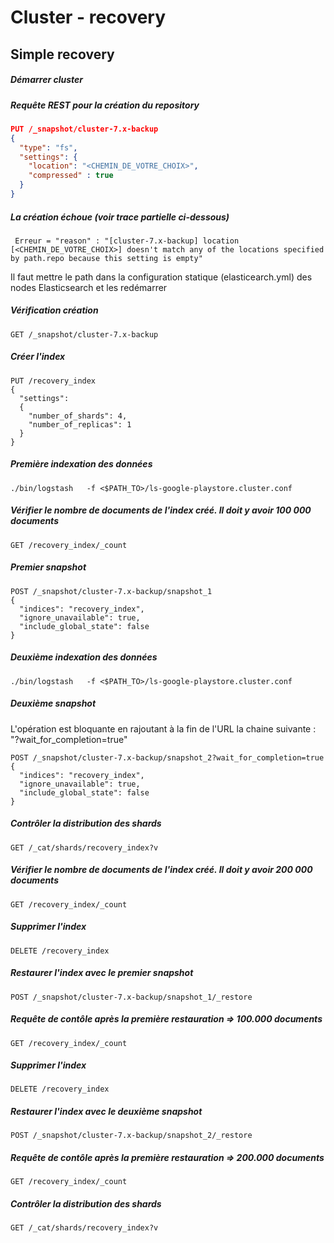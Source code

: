 
# Cluster - recovery

## Simple recovery

##### Démarrer cluster

##### Requête REST pour la création du repository
```json
PUT /_snapshot/cluster-7.x-backup
{
  "type": "fs",
  "settings": {
    "location": "<CHEMIN_DE_VOTRE_CHOIX>",
    "compressed" : true
  }
}
```

##### La création échoue (voir trace partielle ci-dessous)
```
 Erreur = "reason" : "[cluster-7.x-backup] location [<CHEMIN_DE_VOTRE_CHOIX>] doesn't match any of the locations specified by path.repo because this setting is empty"
```

Il faut mettre le path dans la configuration statique (elasticearch.yml) des nodes Elasticsearch et les redémarrer


##### Vérification création
```
GET /_snapshot/cluster-7.x-backup
```

##### Créer l'index
```
PUT /recovery_index
{
  "settings": 
  {
    "number_of_shards": 4,
    "number_of_replicas": 1
  }
}
```


##### Première indexation des données
```shell script
./bin/logstash   -f <$PATH_TO>/ls-google-playstore.cluster.conf
```

##### Vérifier le nombre de documents de l'index créé. Il doit y avoir 100 000 documents
```
GET /recovery_index/_count
```

##### Premier snapshot
```
POST /_snapshot/cluster-7.x-backup/snapshot_1
{
  "indices": "recovery_index",
  "ignore_unavailable": true,
  "include_global_state": false
}
```

##### Deuxième indexation des données
```shell script
./bin/logstash   -f <$PATH_TO>/ls-google-playstore.cluster.conf
```

##### Deuxième snapshot 
L'opération est bloquante en rajoutant à la fin de l'URL la chaine suivante : "?wait_for_completion=true"
```
POST /_snapshot/cluster-7.x-backup/snapshot_2?wait_for_completion=true
{
  "indices": "recovery_index",
  "ignore_unavailable": true,
  "include_global_state": false
}
```

##### Contrôler la distribution des shards 
```
GET /_cat/shards/recovery_index?v
```

##### Vérifier le nombre de documents de l'index créé. Il doit y avoir 200 000 documents
```
GET /recovery_index/_count
```

##### Supprimer l'index
```
DELETE /recovery_index
```

##### Restaurer l'index avec le premier snapshot
```
POST /_snapshot/cluster-7.x-backup/snapshot_1/_restore
```

##### Requête de contôle après la première restauration => 100.000 documents
```
GET /recovery_index/_count
``` 


##### Supprimer l'index
```
DELETE /recovery_index
```

##### Restaurer l'index avec le deuxième snapshot
```
POST /_snapshot/cluster-7.x-backup/snapshot_2/_restore
```

##### Requête de contôle après la première restauration => 200.000 documents 
```
GET /recovery_index/_count
```

##### Contrôler la distribution des shards
```
GET /_cat/shards/recovery_index?v
```


<!---
## Recovery after corruption
## Red state after nodes loss
-->



